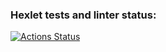 ### Hexlet tests and linter status:
[![Actions Status](https://github.com/Mariya3067237/frontend-project-46/workflows/hexlet-check/badge.svg)](https://github.com/Mariya3067237/frontend-project-46/actions)